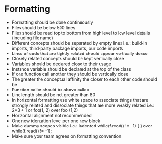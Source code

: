 # Formatting

- Formatting should be done continuously
- Files should be below 500 lines
- Files should be read top to bottom from high level to low level details (including file name)
- Different concepts should be separated by empty lines i.e.: build-in imports, third-party package imports, our code imports
- Lines of code that are tightly related should appear vertically dense
- Closely related concepts should be kept vertically close
- Variables should be declared close to their usage
- Instance variable should be declared at the top of the class
- If one function call another they should be vertically close
- The greater the conceptual affinity the closer to each other code should be
- Function caller should be above callee
- Line length should be not greater than 80
- In horizontal formatting use white space to associate things that are strongly related and dissociate 
things that are more weakly related i.e.: 2*3 + 1 or foo(1, 2) over foo (1,2)
- Horizontal alignment not recommended
- One new identation level per one new block
- Make dummy scopes visible i.e.: indented while(f.read() != -1) { } over while(f.read() != -1);
- Make sure your team agrees on formatting convention
